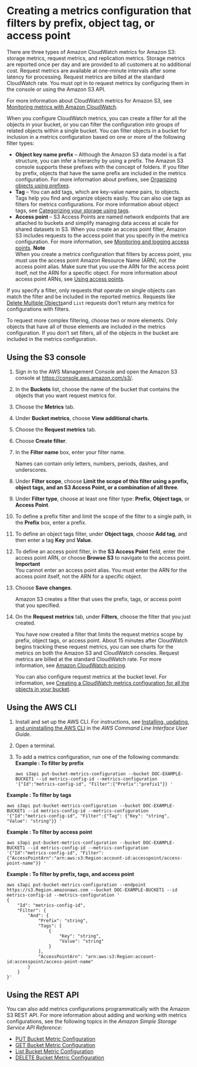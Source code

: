 # Creating a metrics configuration that filters by prefix, object tag, or access point<a name="metrics-configurations-filter"></a>

There are three types of Amazon CloudWatch metrics for Amazon S3: storage metrics, request metrics, and replication metrics\. Storage metrics are reported once per day and are provided to all customers at no additional cost\. Request metrics are available at one\-minute intervals after some latency for processing\. Request metrics are billed at the standard CloudWatch rate\. You must opt in to request metrics by configuring them in the console or using the Amazon S3 API\.

For more information about CloudWatch metrics for Amazon S3, see [Monitoring metrics with Amazon CloudWatch](cloudwatch-monitoring.md)\. 

When you configure CloudWatch metrics, you can create a filter for all the objects in your bucket, or you can filter the configuration into groups of related objects within a single bucket\. You can filter objects in a bucket for inclusion in a metrics configuration based on one or more of the following filter types:
+ **Object key name prefix** – Although the Amazon S3 data model is a flat structure, you can infer a hierarchy by using a prefix\. The Amazon S3 console supports these prefixes with the concept of folders\. If you filter by prefix, objects that have the same prefix are included in the metrics configuration\. For more information about prefixes, see [Organizing objects using prefixes](using-prefixes.md)\. 
+ **Tag** – You can add tags, which are key\-value name pairs, to objects\. Tags help you find and organize objects easily\. You can also use tags as filters for metrics configurations\. For more information about object tags, see [Categorizing your storage using tags](object-tagging.md)\. 
+ **Access point** – S3 Access Points are named network endpoints that are attached to buckets and simplify managing data access at scale for shared datasets in S3\. When you create an access point filter, Amazon S3 includes requests to the access point that you specify in the metrics configuration\. For more information, see [Monitoring and logging access points](access-points-monitoring-logging.md)\.
**Note**  
When you create a metrics configuration that filters by access point, you must use the access point Amazon Resource Name \(ARN\), not the access point alias\. Make sure that you use the ARN for the access point itself, not the ARN for a specific object\. For more information about access point ARNs, see [Using access points](using-access-points.md)\.

If you specify a filter, only requests that operate on single objects can match the filter and be included in the reported metrics\. Requests like [Delete Multiple Objects](https://docs.aws.amazon.com/AmazonS3/latest/API/multiobjectdeleteapi.html)and `List` requests don't return any metrics for configurations with filters\.

To request more complex filtering, choose two or more elements\. Only objects that have all of those elements are included in the metrics configuration\. If you don't set filters, all of the objects in the bucket are included in the metrics configuration\.

## Using the S3 console<a name="configure-metrics-filter"></a>

1. Sign in to the AWS Management Console and open the Amazon S3 console at [https://console\.aws\.amazon\.com/s3/](https://console.aws.amazon.com/s3/)\.

1. In the **Buckets** list, choose the name of the bucket that contains the objects that you want request metrics for\.

1. Choose the **Metrics** tab\.

1. Under **Bucket metrics**, choose **View additional charts**\.

1. Choose the **Request metrics** tab\.

1. Choose **Create filter**\.

1. In the **Filter name** box, enter your filter name\. 

   Names can contain only letters, numbers, periods, dashes, and underscores\.

1. Under **Filter scope**, choose **Limit the scope of this filter using a prefix, object tags, and an S3 Access Point, or a combination of all three**\.

1. Under **Filter type**, choose at least one filter type: **Prefix**, **Object tags**, or **Access Point**\.

1. To define a prefix filter and limit the scope of the filter to a single path, in the **Prefix** box, enter a prefix\.

1. To define an object tags filter, under **Object tags**, choose **Add tag**, and then enter a tag **Key** and **Value**\.

1. To define an access point filter, in the **S3 Access Point** field, enter the access point ARN, or choose **Browse S3** to navigate to the access point\.
**Important**  
You cannot enter an access point alias\. You must enter the ARN for the access point itself, not the ARN for a specific object\.

1. Choose **Save changes**\.

   Amazon S3 creates a filter that uses the prefix, tags, or access point that you specified\.

1. On the **Request metrics** tab, under **Filters**, choose the filter that you just created\.

   You have now created a filter that limits the request metrics scope by prefix, object tags, or access point\. About 15 minutes after CloudWatch begins tracking these request metrics, you can see charts for the metrics on both the Amazon S3 and CloudWatch consoles\. Request metrics are billed at the standard CloudWatch rate\. For more information, see [Amazon CloudWatch pricing](http://aws.amazon.com/cloudwatch/pricing/)\. 

   You can also configure request metrics at the bucket level\. For information, see [Creating a CloudWatch metrics configuration for all the objects in your bucket](configure-request-metrics-bucket.md)\.

## Using the AWS CLI<a name="add-metrics-configurations"></a>

1. Install and set up the AWS CLI\. For instructions, see [Installing, updating, and uninstalling the AWS CLI](https://docs.aws.amazon.com/cli/latest/userguide/cli-chap-install.html) in the *AWS Command Line Interface User Guide*\.

1. Open a terminal\.

1. To add a metrics configuration, run one of the following commands:  
**Example : To filter by prefix**  

   ```
   aws s3api put-bucket-metrics-configuration --bucket DOC-EXAMPLE-BUCKET1 --id metrics-config-id --metrics-configuration '{"Id":"metrics-config-id", "Filter":{"Prefix":"prefix1"}} '
   ```  
**Example : To filter by tags**  

   ```
   aws s3api put-bucket-metrics-configuration --bucket DOC-EXAMPLE-BUCKET1 --id metrics-config-id --metrics-configuration '{"Id":"metrics-config-id", "Filter":{"Tag": {"Key": "string", "Value": "string"}} '
   ```  
**Example : To filter by access point**  

   ```
   aws s3api put-bucket-metrics-configuration --bucket DOC-EXAMPLE-BUCKET1 --id metrics-config-id --metrics-configuration '{"Id":"metrics-config-id", "Filter":{"AccessPointArn":"arn:aws:s3:Region:account-id:accesspoint/access-point-name"}} '
   ```  
**Example : To filter by prefix, tags, and access point**  

   ```
   aws s3api put-bucket-metrics-configuration --endpoint https://s3.Region.amazonaws.com --bucket DOC-EXAMPLE-BUCKET1 --id metrics-config-id --metrics-configuration '
   {
       "Id": "metrics-config-id",
       "Filter": {
           "And": {
               "Prefix": "string",
               "Tags": [
                   {
                       "Key": "string",
                       "Value": "string"
                   }
               ],
               "AccessPointArn": "arn:aws:s3:Region:account-id:accesspoint/access-point-name"
           }
       }
   }'
   ```

## Using the REST API<a name="configure-cw-filter-rest"></a>

You can also add metrics configurations programmatically with the Amazon S3 REST API\. For more information about adding and working with metrics configurations, see the following topics in the *Amazon Simple Storage Service API Reference*:
+ [PUT Bucket Metric Configuration](https://docs.aws.amazon.com/AmazonS3/latest/API/RESTBucketPUTMetricConfiguration.html)
+ [GET Bucket Metric Configuration](https://docs.aws.amazon.com/AmazonS3/latest/API/RESTBucketGETMetricConfiguration.html)
+ [List Bucket Metric Configuration](https://docs.aws.amazon.com/AmazonS3/latest/API/RESTListBucketMetricsConfiguration.html)
+ [DELETE Bucket Metric Configuration](https://docs.aws.amazon.com/AmazonS3/latest/API/RESTDeleteBucketMetricsConfiguration.html)